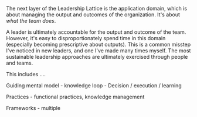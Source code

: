 
The next layer of the Leadership Lattice is the application domain, which is about managing the output and outcomes of the organization. It's about _what the team does_. 

A leader is ultimately accountable for the output and outcome of the team. However, it's easy to disproportionately spend time in this domain (especially becoming prescriptive about outputs). This is a common misstep I've noticed in new leaders, and one I've made many times myself. The most sustainable leadership approaches are ultimately exercised through people and teams. 

This includes ....

Guiding mental model - knowledge loop - Decision / execution / learning 

Practices - functional practices, knowledge management

Frameworks - multiple 